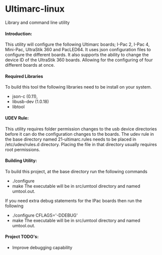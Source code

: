 Ultimarc-linux
==============

Library and command line utility

#### Introduction:
This utility will configure the following Ultimarc boards; I-Pac 2, I-Pac 4, Mini-Pac, UltraStik 360 and PacLED64.  It uses json configuration files to configure the different boards.  It also supports the ability to change the device ID of the UltraStik 360 boards.  Allowing for the configuring of four different boards at once.

#### Required Libraries
To build this tool the following libraries need to be install on your system.  
* json-c (0.11),
* libusb-dev (1.0.18)
* libtool

#### UDEV Rule:
This utility requires folder permission changes to the usb device directories before it can do the configuration changes to the boards.  The udev rule in the base directory named 21-ultimarc.rules needs to be placed in /etc/udev/rules.d directory.  Placing the file in that directory usually requires root permissions.

#### Building Utility:
To build this project, at the base directory run the following commands
* ./configure
* make
The executable will be in src/umtool directory and named umtool.out.

If you need extra debug statements for the IPac boards then run the following
* ./configure CFLAGS='-DDEBUG'
* make
The executable will be in src/umtool directory and named umtool.out.

#### Project TODO's:
* Improve debugging capability
